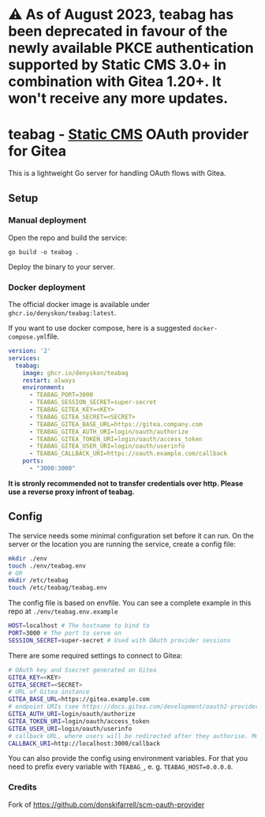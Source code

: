 # ⚠️ As of August 2023, teabag has been deprecated in favour of the newly available PKCE authentication supported by Static CMS 3.0+ in combination with Gitea 1.20+. It won't receive any more updates.

# teabag - [Static CMS](https://github.com/StaticJsCMS/static-cms) OAuth provider for Gitea 

This is a lightweight Go server for handling OAuth flows with Gitea.

## Setup

### Manual deployment

Open the repo and build the service:

```
go build -o teabag .
```

Deploy the binary to your server. 

### Docker deployment

The official docker image is available under `ghcr.io/denyskon/teabag:latest`.

If you want to use docker compose, here is a suggested `docker-compose.yml`file.

```yaml
version: '2'
services:
  teabag:
    image: ghcr.io/denyskon/teabag
    restart: always
    environment:
      - TEABAG_PORT=3000
      - TEABAG_SESSION_SECRET=super-secret
      - TEABAG_GITEA_KEY=<KEY>
      - TEABAG_GITEA_SECRET=<SECRET>
      - TEABAG_GITEA_BASE_URL=https://gitea.company.com
      - TEABAG_GITEA_AUTH_URI=login/oauth/authorize
      - TEABAG_GITEA_TOKEN_URI=login/oauth/access_token
      - TEABAG_GITEA_USER_URI=login/oauth/userinfo
      - TEABAG_CALLBACK_URI=https://oauth.example.com/callback
    ports:
      - "3000:3000"
```

**It is stronly recommended not to transfer credentials over http. Please use a reverse proxy infront of teabag.**

## Config

The service needs some minimal configuration set before it can run. 
On the server or the location you are running the service, create a config file:

```bash
mkdir ./env
touch ./env/teabag.env
# OR
mkdir /etc/teabag
touch /etc/teabag/teabag.env
```

The config file is based on envfile. You can see a complete example in this repo at `./env/teabag.env.example`

```bash
HOST=localhost # The hostname to bind to
PORT=3000 # The port to serve on
SESSION_SECRET=super-secret # Used with OAuth provider sessions
```

There are some required settings to connect to Gitea:

```bash
# OAuth key and Ssecret generated on Gitea
GITEA_KEY=<KEY>
GITEA_SECRET=<SECRET>
# URL of Gitea instance
GITEA_BASE_URL=https://gitea.example.com
# endpoint URIs (see https://docs.gitea.com/development/oauth2-provider/)
GITEA_AUTH_URI=login/oauth/authorize
GITEA_TOKEN_URI=login/oauth/access_token
GITEA_USER_URI=login/oauth/userinfo
# callback URL, where users will be redirected after they authorise. Must contain the public URL of your teabag instance. This needs to match what was given when creating the OAuth application in Gitea.
CALLBACK_URI=http://localhost:3000/callback
```

You can also provide the config using environment variables. For that you need to prefix every variable with `TEABAG_`, e. g. `TEABAG_HOST=0.0.0.0`.

### Credits

Fork of https://github.com/donskifarrell/scm-oauth-provider
